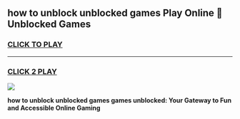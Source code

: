 
## how to unblock unblocked games Play Online 👋 Unblocked Games
<h3>
<a href="https://premium.freeplayer.one?title=how_to_unblock_unblocked_games&ref=19F">CLICK TO PLAY</a></h3>
<hr>

<h3>
<a href="https://premium.freeplayer.one?title=how_to_unblock_unblocked_games&ref=19F">CLICK 2 PLAY</a>
  
</h3>

<a href="https://premium.freeplayer.one?title=how_to_unblock_unblocked_games&ref=19F"><img src="https://clearcache.store/games.png"></a>


**how to unblock unblocked games games unblocked: Your Gateway to Fun and Accessible Online Gaming**
